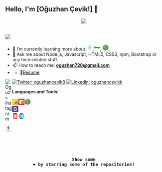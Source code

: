

## Hello, I'm [Oğuzhan Çevik!] 👋





</a>
<div align="center">
 <img src="https://media.giphy.com/media/VDB85YZsrqMXx3c7DE/giphy.gif" />
  </div>
<br/>




 



![](https://komarev.com/ghpvc/?username=worm-codes&color=yellow)
<br/>



- 🌱 I’m currently learning more about <img><img height="20" src="https://raw.githubusercontent.com/github/explore/80688e429a7d4ef2fca1e82350fe8e3517d3494d/topics/react/react.png"></img>,<img><img height="20" src="https://raw.githubusercontent.com/github/explore/80688e429a7d4ef2fca1e82350fe8e3517d3494d/topics/django/django.png"></img>, <img><img height="20" src="https://raw.githubusercontent.com/github/explore/80688e429a7d4ef2fca1e82350fe8e3517d3494d/topics/nodejs/nodejs.png"></img>.
- 💬 Ask me about Node.js, Javascript, HTML5, CSS3, npm, Bootstrap or any tech-related stuff.
- 📫 How to reach me: **oguzhan728@gmail.com**
- - 📝[Resume](https://drive.google.com/file/d/1jV7BAUqFO7aoQWG0YGB6vvu1YkWRnX5p/view?usp=sharing)


[![Twitter: oguzhancevik8](https://img.shields.io/twitter/follow/oguzhancevik8?style=social)](https://twitter.com/oguzhancevik8)
[![Linkedin: oguzhancevikk](https://img.shields.io/badge/-oguzhancevikk-blue?style=flat-square&logo=Linkedin&logoColor=white&link=https://www.linkedin.com/in/oguzhancevikk/)](https://www.linkedin.com/in/oguzhancevikk/)
<a href="https://www.instagram.com/oquzzzzz/">
  <img align="left" alt="Oguz's Instagram" width="22px" src="https://i.ibb.co/tpNXXHF/instagram-1.png" />
</a>






**Languages and Tools:**  



<code><img><img height="20" src="https://raw.githubusercontent.com/github/explore/80688e429a7d4ef2fca1e82350fe8e3517d3494d/topics/javascript/javascript.png"></img></code><code><img height="20" src="https://raw.githubusercontent.com/github/explore/80688e429a7d4ef2fca1e82350fe8e3517d3494d/topics/npm/npm.png"></code><code><img height="20" src="https://raw.githubusercontent.com/github/explore/80688e429a7d4ef2fca1e82350fe8e3517d3494d/topics/nodejs/nodejs.png">
<code><img height="20" src="https://raw.githubusercontent.com/github/explore/80688e429a7d4ef2fca1e82350fe8e3517d3494d/topics/bootstrap/bootstrap.png"></code>
<code><img height="20" src="https://raw.githubusercontent.com/github/explore/80688e429a7d4ef2fca1e82350fe8e3517d3494d/topics/html/html.png"></code><code><img height="20" src="https://raw.githubusercontent.com/github/explore/80688e429a7d4ef2fca1e82350fe8e3517d3494d/topics/css/css.png"></code> <code>
<a href="https://www.mongodb.com/" target="_blank"> <img src="https://raw.githubusercontent.com/devicons/devicon/master/icons/mongodb/mongodb-original-wordmark.svg" alt="mongodb" width="20" height="20"/> </a></code>








<div align="center">

### Show some ❤️ by starring some of the repositories!

</div>






























